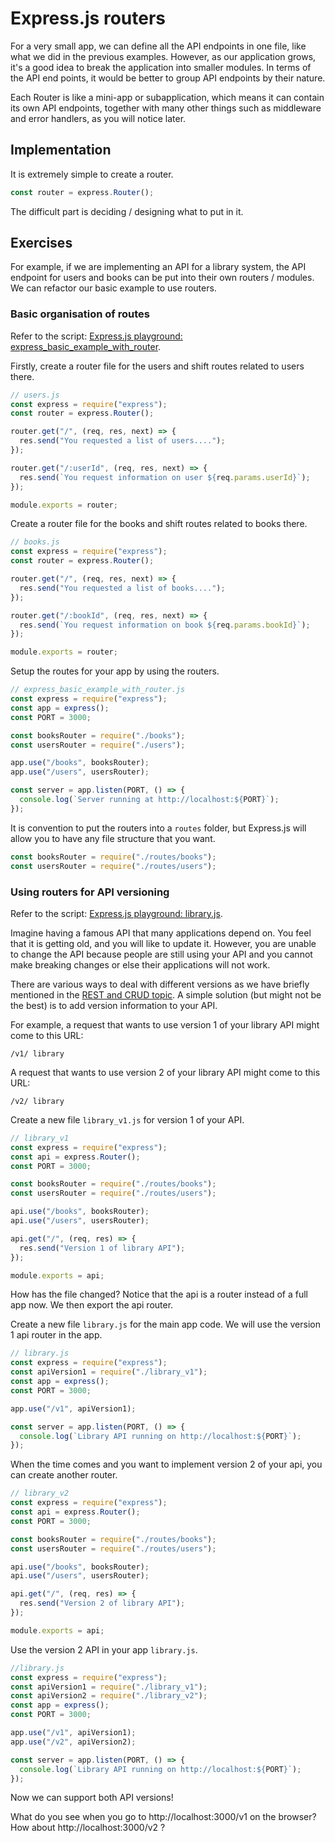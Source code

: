 # Express.js routers

For a very small app, we can define all the API endpoints in one file, like what we did in the previous examples. However, as our application grows, it's a good idea to break the application into smaller modules. In terms of the API end points, it would be better to group API endpoints by their nature.

Each Router is like a mini-app or subapplication, which means it can contain its own API endpoints, together with many other things such as middleware and error handlers, as you will notice later.

## Implementation

It is extremely simple to create a router.

```js
const router = express.Router();
```

The difficult part is deciding / designing what to put in it.

## Exercises

For example, if we are implementing an API for a library system, the API endpoint for users and books can be put into their own routers / modules. We can refactor our basic example to use routers.

### Basic organisation of routes

Refer to the script: [Express.js playground: express_basic_example_with_router](https://github.com/thoughtworks-jumpstart/express-playground/blob/master/express_basic_example_with_router.js).

Firstly, create a router file for the users and shift routes related to users there.

```js
// users.js
const express = require("express");
const router = express.Router();

router.get("/", (req, res, next) => {
  res.send("You requested a list of users....");
});

router.get("/:userId", (req, res, next) => {
  res.send(`You request information on user ${req.params.userId}`);
});

module.exports = router;
```

Create a router file for the books and shift routes related to books there.

```js
// books.js
const express = require("express");
const router = express.Router();

router.get("/", (req, res, next) => {
  res.send("You requested a list of books....");
});

router.get("/:bookId", (req, res, next) => {
  res.send(`You request information on book ${req.params.bookId}`);
});

module.exports = router;
```

Setup the routes for your app by using the routers.

```js
// express_basic_example_with_router.js
const express = require("express");
const app = express();
const PORT = 3000;

const booksRouter = require("./books");
const usersRouter = require("./users");

app.use("/books", booksRouter);
app.use("/users", usersRouter);

const server = app.listen(PORT, () => {
  console.log(`Server running at http://localhost:${PORT}`);
});
```

It is convention to put the routers into a `routes` folder, but Express.js will allow you to have any file structure that you want.

```js
const booksRouter = require("./routes/books");
const usersRouter = require("./routes/users");
```

### Using routers for API versioning

Refer to the script: [Express.js playground: library.js](https://github.com/thoughtworks-jumpstart/express-playground/blob/master/library.js).

Imagine having a famous API that many applications depend on. You feel that it is getting old, and you will like to update it. However, you are unable to change the API because people are still using your API and you cannot make breaking changes or else their applications will not work.

There are various ways to deal with different versions as we have briefly mentioned in the [REST and CRUD topic](backend-web-development/rest-api). A simple solution (but might not be the best) is to add version information to your API.

For example, a request that wants to use version 1 of your library API might come to this URL:

```
/v1/ library
```

A request that wants to use version 2 of your library API might come to this URL:

```
/v2/ library
```

Create a new file `library_v1.js` for version 1 of your API.

```js
// library_v1
const express = require("express");
const api = express.Router();
const PORT = 3000;

const booksRouter = require("./routes/books");
const usersRouter = require("./routes/users");

api.use("/books", booksRouter);
api.use("/users", usersRouter);

api.get("/", (req, res) => {
  res.send("Version 1 of library API");
});

module.exports = api;
```

How has the file changed? Notice that the api is a router instead of a full app now. We then export the api router.

Create a new file `library.js` for the main app code. We will use the version 1 api router in the app.

```js
// library.js
const express = require("express");
const apiVersion1 = require("./library_v1");
const app = express();
const PORT = 3000;

app.use("/v1", apiVersion1);

const server = app.listen(PORT, () => {
  console.log(`Library API running on http://localhost:${PORT}`);
});
```

When the time comes and you want to implement version 2 of your api, you can create another router.

```js
// library_v2
const express = require("express");
const api = express.Router();
const PORT = 3000;

const booksRouter = require("./routes/books");
const usersRouter = require("./routes/users");

api.use("/books", booksRouter);
api.use("/users", usersRouter);

api.get("/", (req, res) => {
  res.send("Version 2 of library API");
});

module.exports = api;
```

Use the version 2 API in your app `library.js`.

```js
//library.js
const express = require("express");
const apiVersion1 = require("./library_v1");
const apiVersion2 = require("./library_v2");
const app = express();
const PORT = 3000;

app.use("/v1", apiVersion1);
app.use("/v2", apiVersion2);

const server = app.listen(PORT, () => {
  console.log(`Library API running on http://localhost:${PORT}`);
});
```

Now we can support both API versions!

What do you see when you go to http://localhost:3000/v1 on the browser?
How about http://localhost:3000/v2 ?
